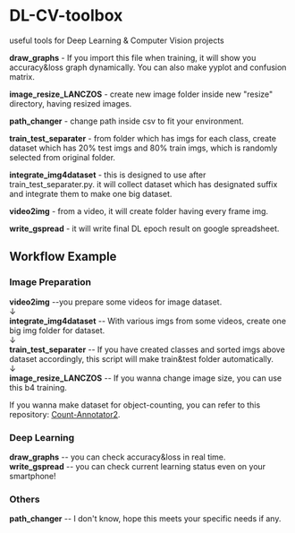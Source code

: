 # DL-CV-toolbox
useful tools for Deep Learning &amp; Computer Vision projects

**draw_graphs** - If you import this file when training, it will show you accuracy&loss graph dynamically.
You can also make yyplot and confusion matrix.  

**image_resize_LANCZOS** - create new image folder inside new "resize" directory, having resized images.  

**path_changer** - change path inside csv to fit your environment.  

**train_test_separater** - from folder which has imgs for each class, create dataset which has 20% test imgs and 80% train imgs, which is randomly selected from original folder.  

**integrate_img4dataset** - this is designed to use after train_test_separater.py. it will collect dataset which has designated suffix and integrate them to make one big dataset.  

**video2img** - from a video, it will create folder having every frame img.  

**write_gspread** - it will write final DL epoch result on google spreadsheet.  

## Workflow Example

### Image Preparation
**video2img** --you prepare some videos for image dataset.    
↓  
**integrate_img4dataset** -- With various imgs from some videos, create one big img folder for dataset.    
↓  
**train_test_separater** -- If you have created classes and sorted imgs above dataset accordingly, this script will make train&test folder automatically.  
↓  
**image_resize_LANCZOS** -- If you wanna change image size, you can use this b4 training.  

If you wanna make dataset for object-counting, you can refer to this repository: [Count-Annotator2](https://github.com/ba-san/Count-Annotator2).

### Deep Learning
**draw_graphs** -- you can check accuracy&loss in real time.  
**write_gspread** -- you can check current learning status even on your smartphone!  

### Others
**path_changer** -- I don't know, hope this meets your specific needs if any.  

